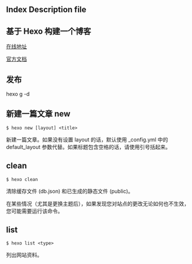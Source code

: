 ## Index Description file
## 基于 Hexo 构建一个博客
[在线地址](https://zhoushengdong.github.io/)

[官方文档](https://hexo.io/zh-cn/docs/)

## 发布
hexo g -d

## 新建一篇文章 new
```
$ hexo new [layout] <title>
```
新建一篇文章。如果没有设置 layout 的话，默认使用 _config.yml 中的 default_layout 参数代替。如果标题包含空格的话，请使用引号括起来。

## clean
```
$ hexo clean
```
清除缓存文件 (db.json) 和已生成的静态文件 (public)。

在某些情况（尤其是更换主题后），如果发现您对站点的更改无论如何也不生效，您可能需要运行该命令。

## list
```
$ hexo list <type>
```
列出网站资料。

<!-- > 音乐播放器添加在\themes\Next\layout\_macro\sidebar.swig => 162l -->